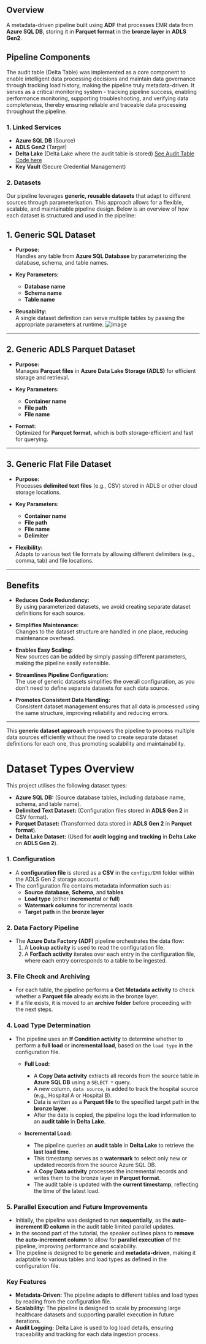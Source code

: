 ## Overview

A metadata-driven pipeline built using **ADF** that processes EMR data from **Azure SQL DB**, storing it in **Parquet format** in the **bronze layer** in **ADLS Gen2**.

## **Pipeline Components**
The audit table (Delta Table) was implemented as a core component to enable intelligent data processing decisions and maintain data governance through tracking load history, making the pipeline truly metadata-driven. It serves as a critical monitoring system - tracking pipeline success, enabling performance monitoring, supporting troubleshooting, and verifying data completeness, thereby ensuring reliable and traceable data processing throughout the pipeline.

### 1. Linked Services

- **Azure SQL DB** (Source)
- **ADLS Gen2** (Target)
- **Delta Lake** (Delta Lake where the audit table is stored) [See Audit Table Code here](https://github.com/NilooKandi/End-to-End-Azure-Data-Architecture-Healthcare-Revenue-Cycle-Management-/blob/main/audit_table_ddl.txt)
- **Key Vault** (Secure Credential Management)
  
### 2. **Datasets**

Our pipeline leverages **generic, reusable datasets** that adapt to different sources through parameterisation. This approach allows for a flexible, scalable, and maintainable pipeline design. Below is an overview of how each dataset is structured and used in the pipeline:

## **1. Generic SQL Dataset**

- **Purpose:**  
  Handles any table from **Azure SQL Database** by parameterizing the database, schema, and table names.

- **Key Parameters:**
  - **Database name**
  - **Schema name**
  - **Table name**

- **Reusability:**  
  A single dataset definition can serve multiple tables by passing the appropriate parameters at runtime.
![image](https://github.com/user-attachments/assets/9cdd8cb1-7390-4a64-b3b8-18ca593d8986)

---

## **2. Generic ADLS Parquet Dataset**

- **Purpose:**  
  Manages **Parquet files** in **Azure Data Lake Storage (ADLS)** for efficient storage and retrieval.

- **Key Parameters:**
  - **Container name**
  - **File path**
  - **File name**

- **Format:**  
  Optimized for **Parquet format**, which is both storage-efficient and fast for querying.

---

## **3. Generic Flat File Dataset**

- **Purpose:**  
  Processes **delimited text files** (e.g., CSV) stored in ADLS or other cloud storage locations.

- **Key Parameters:**
  - **Container name**
  - **File path**
  - **File name**
  - **Delimiter**

- **Flexibility:**  
  Adapts to various text file formats by allowing different delimiters (e.g., comma, tab) and file locations.

---

## **Benefits**

- **Reduces Code Redundancy:**  
  By using parameterized datasets, we avoid creating separate dataset definitions for each source.

- **Simplifies Maintenance:**  
  Changes to the dataset structure are handled in one place, reducing maintenance overhead.

- **Enables Easy Scaling:**  
  New sources can be added by simply passing different parameters, making the pipeline easily extensible.

- **Streamlines Pipeline Configuration:**  
  The use of generic datasets simplifies the overall configuration, as you don't need to define separate datasets for each data source.

- **Promotes Consistent Data Handling:**  
  Consistent dataset management ensures that all data is processed using the same structure, improving reliability and reducing errors.

---

This **generic dataset approach** empowers the pipeline to process multiple data sources efficiently without the need to create separate dataset definitions for each one, thus promoting scalability and maintainability.


# Dataset Types Overview

This project utilises the following dataset types:

- **Azure SQL DB:** (Source database tables, including database name, schema, and table name).
- **Delimited Text Dataset:** (Configuration files stored in **ADLS Gen 2** in CSV format). 
- **Parquet Dataset:** (Transformed data stored in **ADLS Gen 2** in **Parquet format**).
- **Delta Lake Dataset:** (Used for **audit logging and tracking** in **Delta Lake** on **ADLS Gen 2**). 


### **1. Configuration**
- A **configuration file** is stored as a **CSV** in the `configs/EMR` folder within the ADLS Gen 2 storage account.
- The configuration file contains metadata information such as:
  - **Source database**, **Schema**, and **tables**
  - **Load type** (either **incremental** or **full**)
  - **Watermark columns** for incremental loads
  - **Target path** in the **bronze layer**

### **2. Data Factory Pipeline**
- The **Azure Data Factory (ADF)** pipeline orchestrates the data flow:
  1. A **Lookup activity** is used to read the configuration file.
  2. A **ForEach activity** iterates over each entry in the configuration file, where each entry corresponds to a table to be ingested.

### **3. File Check and Archiving**
- For each table, the pipeline performs a **Get Metadata activity** to check whether a **Parquet file** already exists in the bronze layer.
- If a file exists, it is moved to an **archive folder** before proceeding with the next steps.

### **4. Load Type Determination**
- The pipeline uses an **If Condition activity** to determine whether to perform a **full load** or **incremental load**, based on the `load type` in the configuration file.

  - **Full Load:**
    - A **Copy Data activity** extracts all records from the source table in **Azure SQL DB** using a `SELECT *` query.
    - A new column, `data source`, is added to track the hospital source (e.g., Hospital A or Hospital B).
    - Data is written as a **Parquet file** to the specified target path in the **bronze layer**.
    - After the data is copied, the pipeline logs the load information to an **audit table** in **Delta Lake**.

  - **Incremental Load:**
    - The pipeline queries an **audit table** in **Delta Lake** to retrieve the **last load time**.
    - This timestamp serves as a **watermark** to select only new or updated records from the source Azure SQL DB.
    - A **Copy Data activity** processes the incremental records and writes them to the bronze layer in **Parquet format**.
    - The audit table is updated with the **current timestamp**, reflecting the time of the latest load.

### **5. Parallel Execution and Future Improvements**
- Initially, the pipeline was designed to run **sequentially**, as the **auto-increment ID column** in the audit table limited parallel updates.
- In the second part of the tutorial, the speaker outlines plans to **remove the auto-increment column** to allow for **parallel execution** of the pipeline, improving performance and scalability.
- The pipeline is designed to be **generic** and **metadata-driven**, making it adaptable to various tables and load types as defined in the configuration file.

### **Key Features**
- **Metadata-Driven:** The pipeline adapts to different tables and load types by reading from the configuration file.
- **Scalability:** The pipeline is designed to scale by processing large healthcare datasets and supporting parallel execution in future iterations.
- **Audit Logging:** Delta Lake is used to log load details, ensuring traceability and tracking for each data ingestion process.

